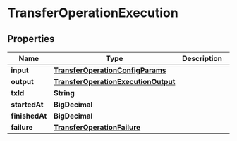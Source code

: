 

# TransferOperationExecution


## Properties

| Name | Type | Description | Notes |
|------------ | ------------- | ------------- | -------------|
|**input** | [**TransferOperationConfigParams**](TransferOperationConfigParams.md) |  |  |
|**output** | [**TransferOperationExecutionOutput**](TransferOperationExecutionOutput.md) |  |  [optional] |
|**txId** | **String** |  |  [optional] |
|**startedAt** | **BigDecimal** |  |  |
|**finishedAt** | **BigDecimal** |  |  [optional] |
|**failure** | [**TransferOperationFailure**](TransferOperationFailure.md) |  |  [optional] |



